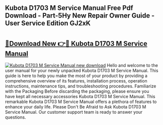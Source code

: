 ## Kubota D1703 M Service Manual Free Pdf Download - Part-5Hy New Repair Owner Guide - User Service Edition GJ2xK

# <h2><a href="http://bc93943.oget.top/?id=Kubota+D1703+M+Service+Manual">🔗Download New 👉🔴 Kubota D1703 M Service Manual</a></h2>

[![Kubota D1703 M Service Manual new download](https://i.imgur.com/5g1atiW.png)](http://bc93943.oget.top/?id=Kubota+D1703+M+Service+Manual)
Hello and welcome to the user manual for your newly unpacked Kubota D1703 M Service Manual. This guide is here to help you make the most of your product by providing a comprehensive overview of its features, installation process, operation instructions, maintenance tips, and troubleshooting procedures. Familiarize with the Packaging Before discarding the packaging, please ensure you have kept all necessary accessories Kubota D1703 M Service Manual. This remarkable Kubota D1703 M Service Manual offers a plethora of features to enhance your daily life. Please Don't Be Afraid to Ask Kubota D1703 M Service Manual. Our customer support team is ready to answer your questions.
